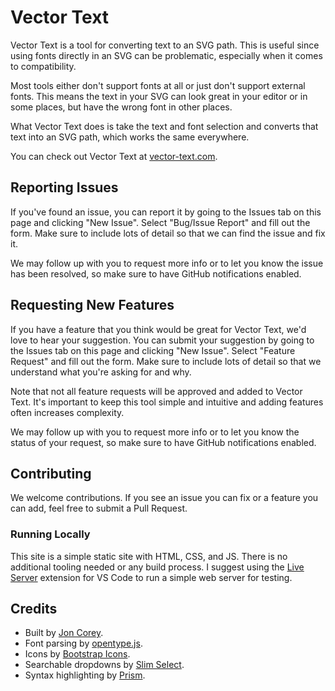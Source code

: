 # Vector Text

Vector Text is a tool for converting text to an SVG path. This is useful since using fonts directly in an SVG can be problematic, especially when it comes to compatibility.

Most tools either don't support fonts at all or just don't support external fonts. This means the text in your SVG can look great in your editor or in some places, but have the wrong font in other places.

What Vector Text does is take the text and font selection and converts that text into an SVG path, which works the same everywhere.

You can check out Vector Text at [vector-text.com](https://vector-text.com).

## Reporting Issues

If you've found an issue, you can report it by going to the Issues tab on this page and clicking "New Issue". Select "Bug/Issue Report" and fill out the form. Make sure to include lots of detail so that we can find the issue and fix it.

We may follow up with you to request more info or to let you know the issue has been resolved, so make sure to have GitHub notifications enabled.

## Requesting New Features

If you have a feature that you think would be great for Vector Text, we'd love to hear your suggestion. You can submit your suggestion by going to the Issues tab on this page and clicking "New Issue". Select "Feature Request" and fill out the form. Make sure to include lots of detail so that we understand what you're asking for and why.

Note that not all feature requests will be approved and added to Vector Text. It's important to keep this tool simple and intuitive and adding features often increases complexity.

We may follow up with you to request more info or to let you know the status of your request, so make sure to have GitHub notifications enabled.

## Contributing

We welcome contributions. If you see an issue you can fix or a feature you can add, feel free to submit a Pull Request.

### Running Locally

This site is a simple static site with HTML, CSS, and JS. There is no additional tooling needed or any build process. I suggest using the [Live Server](https://marketplace.visualstudio.com/items?itemName=ritwickdey.LiveServer) extension for VS Code to run a simple web server for testing.

## Credits

- Built by [Jon Corey](https://joncorey.dev/).
- Font parsing by [opentype.js](https://opentype.js.org/).
- Icons by [Bootstrap Icons](https://icons.getbootstrap.com/).
- Searchable dropdowns by [Slim Select](https://slimselectjs.com/).
- Syntax highlighting by [Prism](https://prismjs.com/).
